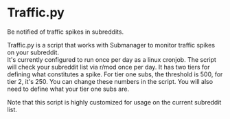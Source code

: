 # Traffic.py
Be notified of traffic spikes in subreddits.

Traffic.py is a script that works with Submanager to monitor traffic spikes on your subreddit.  
It's currently configured to run once per day as a linux cronjob.  The script will check your subreddit list via r/mod once per day.  It has two tiers for defining what constitutes a spike.  For tier one subs, the threshold is 500, for tier 2, it's 250.  You can change these numbers in the script.  You will also need to define what your tier one subs are.  

Note that this script is highly customized for usage on the current subreddit list.
